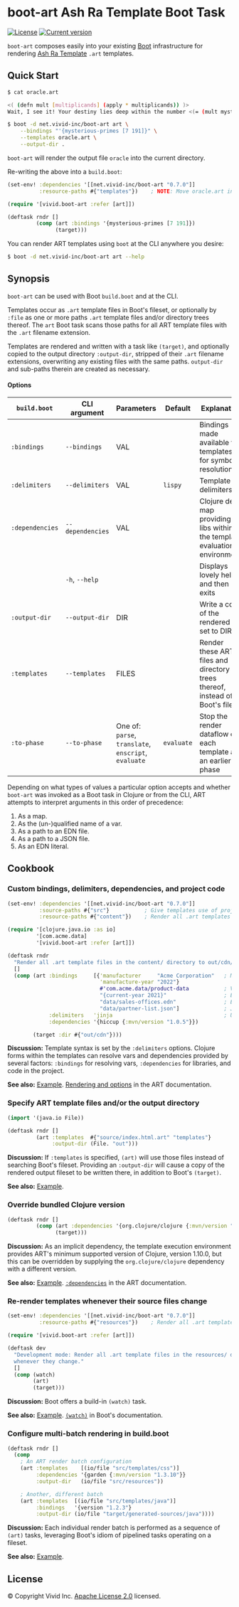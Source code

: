# boot-art Ash Ra Template Boot Task



[![License](https://img.shields.io/badge/license-Apache%202-blue.svg?style=flat-square)](LICENSE.txt)
[![Current version](https://img.shields.io/clojars/v/net.vivid-inc/boot-art.svg?color=blue&style=flat-square)](https://clojars.org/net.vivid-inc/boot-art)

`boot-art` composes easily into your existing [Boot](https://github.com/boot-clj/boot) infrastructure for rendering [Ash Ra Template](https://github.com/vivid-inc/ash-ra-template) `.art` templates.



## Quick Start


```sh
$ cat oracle.art

<( (defn mult [multiplicands] (apply * multiplicands)) )>
Wait, I see it! Your destiny lies deep within the number <(= (mult mysterious-primes) )>.

$ boot -d net.vivid-inc/boot-art art \
    --bindings "'{mysterious-primes [7 191]}" \
    --templates oracle.art \
    --output-dir .
```
`boot-art` will render the output file `oracle` into the current directory.

Re-writing the above into a `build.boot`:

```clojure
(set-env! :dependencies '[[net.vivid-inc/boot-art "0.7.0"]]
          :resource-paths #{"templates"})    ; NOTE: Move oracle.art into this dir

(require '[vivid.boot-art :refer [art]])

(deftask rndr []
         (comp (art :bindings '{mysterious-primes [7 191]})
               (target)))
```

You can render ART templates using `boot` at the CLI anywhere you desire:
```sh
$ boot -d net.vivid-inc/boot-art art --help
```



## Synopsis

`boot-art` can be used with Boot `build.boot` and at the CLI.

Templates occur as `.art` template files in Boot's fileset, or optionally by
`:file` as one or more paths `.art` template files and/or directory trees thereof.
The `art` Boot task scans those paths for all ART template files with the `.art`
filename extension.

Templates are rendered and written with a task like `(target)`, and optionally
copied to the output directory `:output-dir`, stripped of their `.art`
filename extensions, overwriting any existing files with the same paths.
`output-dir` and sub-paths therein are created as necessary.



#### Options

| `build.boot` | CLI argument | Parameters | Default | Explanation |
| --- | --- | --- | --- | --- |
| `:bindings` | `--bindings` | VAL | | Bindings made available to templates for symbol resolution |
| `:delimiters` | `--delimiters` | VAL | `lispy` | Template delimiters |
| `:dependencies` | `--dependencies` | VAL | | Clojure deps map providing libs within the template evaluation environment. |
| | `-h`, `--help` | | | Displays lovely help and then exits |
| `:output-dir` | `--output-dir` | DIR | | Write a copy of the rendered file set to DIR |
| `:templates` | `--templates` | FILES | | Render these ART files and directory trees thereof, instead of Boot's fileset |
| `:to-phase` | `--to-phase` | One of: `parse`, `translate`, `enscript`, `evaluate` | `evaluate` | Stop the render dataflow on each template at an earlier phase |

Depending on what types of values a particular option accepts and whether `boot-art` was invoked as a Boot task in Clojure or from the CLI,
ART attempts to interpret arguments in this order of precedence:
1. As a map.
1. As the (un-)qualified name of a var.
1. As a path to an EDN file.
1. As a path to a JSON file.
1. As an EDN literal.



## Cookbook





### Custom bindings, delimiters, dependencies, and project code
```clojure
(set-env! :dependencies '[[net.vivid-inc/boot-art "0.7.0"]]
          :source-paths #{"src"}           ; Give templates use of project code
          :resource-paths #{"content"})    ; Render all .art templates in the content/ directory

(require '[clojure.java.io :as io]
         '[com.acme.data]
         '[vivid.boot-art :refer [art]])

(deftask rndr
  "Render all .art template files in the content/ directory to out/cdn/"
  []
  (comp (art :bindings     [{'manufacturer     "Acme Corporation"   ; Map literal
                             'manufacture-year "2022"}
                             #'com.acme.data/product-data           ; Var, value is a map
                             "{current-year 2021}"                  ; EDN as a string
                             "data/sales-offices.edn"               ; EDN file; top-level form is a map
                             "data/partner-list.json"]              ; JSON file; file content is made available under the symbol 'partner-list
             :delimiters   'jinja                                   ; Unqualified, resolves to #'vivid.art.delimiters/jinja
             :dependencies '{hiccup {:mvn/version "1.0.5"}})

        (target :dir #{"out/cdn"})))
```

__Discussion:__
Template syntax is set by the `:delimiters` options.
Clojure forms within the templates can resolve vars and dependencies provided
by several factors: `:bindings` for resolving vars, `:dependencies` for
libraries, and code in the project.

__See also:__
[Example](../examples/custom-options).
[Rendering and options](../art/README.md#rendering-and-options) in the ART documentation.



### Specify ART template files and/or the output directory
```clojure
(import '(java.io File))

(deftask rndr []
         (art :templates  #{"source/index.html.art" "templates"}
              :output-dir (File. "out")))
```

__Discussion:__
If `:templates` is specified, `(art)` will use those files instead of searching Boot's fileset.
Providing an `:output-dir` will cause a copy of the rendered output fileset to be written there, in addition to Boot's `(target)`.

__See also:__
[Example](../examples/boot-templates-output-dir).



### Override bundled Clojure version
```clojure
(deftask rndr []
         (comp (art :dependencies '{org.clojure/clojure {:mvn/version "1.11.0"}})
               (target)))
```

__Discussion:__
As an implicit dependency, the template execution environment provides ART's minimum supported version of Clojure, version 1.10.0, but this can be overridden by supplying the `org.clojure/clojure` dependency with a different version.

__See also:__
[Example](../examples/override-clojure-version).
[`:dependencies`](../art/README.md#external-dependencies) in the ART documentation.



### Re-render templates whenever their source files change
```clojure
(set-env! :dependencies '[[net.vivid-inc/boot-art "0.7.0"]]
          :resource-paths #{"resources"})    ; Render all .art templates in the content/ directory

(require '[vivid.boot-art :refer [art]])

(deftask dev
  "Development mode: Render all .art template files in the resources/ directory to target/
  whenever they change."
  []
  (comp (watch)
        (art)
        (target)))
```

__Discussion:__
Boot offers a build-in `(watch)` task.

__See also:__
[Example](../examples/watch).
[`(watch)`](https://github.com/boot-clj/boot/blob/master/doc/boot.task.built-in.md#watch) in Boot's documentation.



### Configure multi-batch rendering in build.boot
```clojure
(deftask rndr []
  (comp
    ; An ART render batch configuration
    (art :templates    [(io/file "src/templates/css")]
         :dependencies '{garden {:mvn/version "1.3.10"}}
         :output-dir   (io/file "src/resources"))

    ; Another, different batch
    (art :templates  [(io/file "src/templates/java")]
         :bindings   '{version "1.2.3"}
         :output-dir (io/file "target/generated-sources/java"))))
```
__Discussion:__
Each individual render batch is performed as a sequence of `(art)` tasks,
leveraging Boot's idiom of pipelined tasks operating on a fileset.

__See also:__
[Example](../examples/multi-batch).



## License

© Copyright Vivid Inc.
[Apache License 2.0](LICENSE.txt) licensed.
